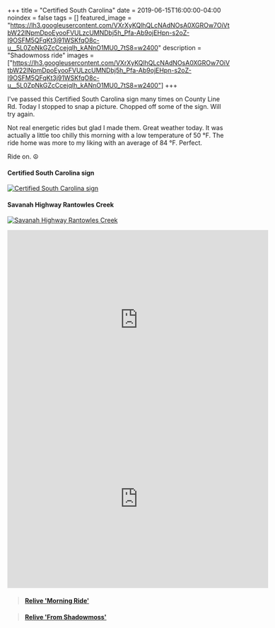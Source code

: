 +++
title =  "Certified South Carolina"
date = 2019-06-15T16:00:00-04:00
noindex = false
tags = []
featured_image = "https://lh3.googleusercontent.com/VXrXyKQlhQLcNAdNOsA0XGROw7OiVtbW22lNpmDpoEyooFVULzcUMNDbj5h_Pfa-Ab9ojEHpn-s2oZ-I9OSFM5QFqKt3j91WSKfqO8c-u__5L0ZpNkGZcCcejqIh_kANnO1MU0_7tS8=w2400"
description = "Shadowmoss ride"
images = ["https://lh3.googleusercontent.com/VXrXyKQlhQLcNAdNOsA0XGROw7OiVtbW22lNpmDpoEyooFVULzcUMNDbj5h_Pfa-Ab9ojEHpn-s2oZ-I9OSFM5QFqKt3j91WSKfqO8c-u__5L0ZpNkGZcCcejqIh_kANnO1MU0_7tS8=w2400"]
+++

I've passed this Certified South Carolina sign many times on County Line Rd. Today I stopped to snap a picture. Chopped off some of the sign. Will try again.

Not real energetic rides but glad I made them. Great weather today. It was actually a little too chilly this morning with a low temperature of 50 °F. The ride home was more to my liking with an average of 84 °F. Perfect.

Ride on. ☮

#### Certified South Carolina sign
[![Certified South Carolina sign](https://lh3.googleusercontent.com/VXrXyKQlhQLcNAdNOsA0XGROw7OiVtbW22lNpmDpoEyooFVULzcUMNDbj5h_Pfa-Ab9ojEHpn-s2oZ-I9OSFM5QFqKt3j91WSKfqO8c-u__5L0ZpNkGZcCcejqIh_kANnO1MU0_7tS8=w2400)](https://lh3.googleusercontent.com/VXrXyKQlhQLcNAdNOsA0XGROw7OiVtbW22lNpmDpoEyooFVULzcUMNDbj5h_Pfa-Ab9ojEHpn-s2oZ-I9OSFM5QFqKt3j91WSKfqO8c-u__5L0ZpNkGZcCcejqIh_kANnO1MU0_7tS8=w2400)


#### Savanah Highway Rantowles Creek
[![Savanah Highway Rantowles Creek](https://lh3.googleusercontent.com/-uMaEXIzM8uMIAUD4vpdy6NeZg6rvFOH783m-hi1Kl5qtqBYr3lCmaEMT7rc7fS7iXPSTjM70seKvQBMzW2VVaXLWUWrseZa5WFM0nkjmjZ5uq7YVo0StxG_6XfDRazagXaxADEw6CI=w2400)](https://lh3.googleusercontent.com/-uMaEXIzM8uMIAUD4vpdy6NeZg6rvFOH783m-hi1Kl5qtqBYr3lCmaEMT7rc7fS7iXPSTjM70seKvQBMzW2VVaXLWUWrseZa5WFM0nkjmjZ5uq7YVo0StxG_6XfDRazagXaxADEw6CI=w2400)


<iframe height='405' width='590' frameborder='0' allowtransparency='true' scrolling='no' src='https://www.strava.com/activities/2451525369/embed/f03809b009f970f2882190ba39d643b3f1a3ce6c'></iframe>

<iframe height='405' width='590' frameborder='0' allowtransparency='true' scrolling='no' src='https://www.strava.com/activities/2452936513/embed/5a8d69ffe01c7812af74e04767313af44c4b7812'></iframe>

<blockquote class="embedly-card" data-card-controls="0" data-card-key="f1631a41cb254ca5b035dc5747a5bd75"><h4><a href="https://www.relive.cc/view/2451525369?r=embed-site">Relive 'Morning Ride'</a></h4></blockquote>
        <script async src="https://cdn.embedly.com/widgets/platform.js" charset="UTF-8"></script>

<blockquote class="embedly-card" data-card-controls="0" data-card-key="f1631a41cb254ca5b035dc5747a5bd75"><h4><a href="https://www.relive.cc/view/2452936513?r=embed-site">Relive 'From Shadowmoss'</a></h4></blockquote>
        <script async src="https://cdn.embedly.com/widgets/platform.js" charset="UTF-8"></script>
